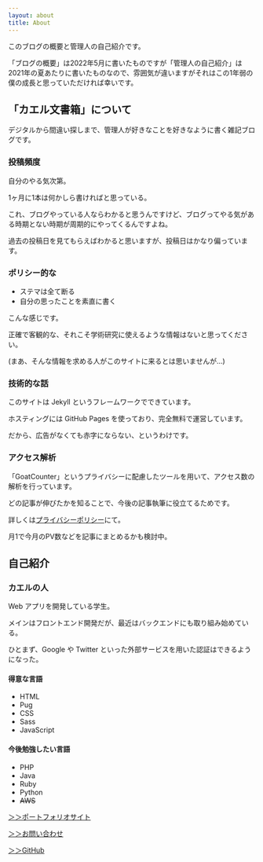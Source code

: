```yaml
---
layout: about
title: About
---
```


このブログの概要と管理人の自己紹介です。

「ブログの概要」は2022年5月に書いたものですが「管理人の自己紹介」は2021年の夏あたりに書いたものなので、雰囲気が違いますがそれはこの1年弱の僕の成長と思っていただければ幸いです。

## 「カエル文書箱」について
デジタルから間違い探しまで、管理人が好きなことを好きなように書く雑記ブログです。

### 投稿頻度
自分のやる気次第。

1ヶ月に1本は何かしら書ければと思っている。

これ、ブログやっている人ならわかると思うんですけど、ブログってやる気がある時期とない時期が周期的にやってくるんですよね。

過去の投稿日を見てもらえばわかると思いますが、投稿日はかなり偏っています。

### ポリシー的な
- ステマは全て断る
- 自分の思ったことを素直に書く

こんな感じです。

正確で客観的な、それこそ学術研究に使えるような情報はないと思ってください。

(まあ、そんな情報を求める人がこのサイトに来るとは思いませんが…)

### 技術的な話
このサイトは Jekyll というフレームワークでできています。

ホスティングには GitHub Pages を使っており、完全無料で運営しています。

だから、広告がなくても赤字にならない、というわけです。

### アクセス解析
「GoatCounter」というプライバシーに配慮したツールを用いて、アクセス数の解析を行っています。

どの記事が伸びたかを知ることで、今後の記事執筆に役立てるためです。

詳しくは<a href="/privacy" target="_blank" rel="noopener">プライバシーポリシー</a>にて。

月1で今月のPV数などを記事にまとめるかも検討中。

## 自己紹介

### カエルの人

Web アプリを開発している学生。

メインはフロントエンド開発だが、最近はバックエンドにも取り組み始めている。

ひとまず、Google や Twitter といった外部サービスを用いた認証はできるようになった。

#### 得意な言語

- HTML
- Pug
- CSS
- Sass
- JavaScript

#### 今後勉強したい言語

- PHP
- Java
- Ruby
- Python
- ~~AWS~~


<p><a href="/" target="_blank" rel="noopener">＞＞ポートフォリオサイト</a></p>

<p><a href="/contact" target="_blank" rel="noopener">＞＞お問い合わせ</a></p>
         
<p><a href="https://github.com/r-40021/" target="_blank" rel="noopener noreferrer">＞＞GitHub</a></p>
